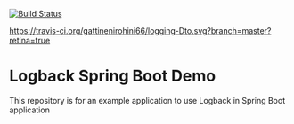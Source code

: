 [![Build Status](https://travis-ci.org/gattinenirohini66/logging-Dto.svg?branch=master)](https://travis-ci.org/gattinenirohini66/logging-Dto)


https://travis-ci.org/gattinenirohini66/logging-Dto.svg?branch=master?retina=true
# Logback Spring Boot Demo
This repository is for an example application to use Logback in Spring Boot application
